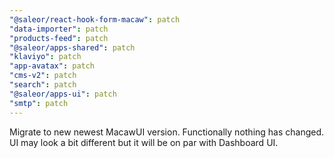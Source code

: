 ```yaml
---
"@saleor/react-hook-form-macaw": patch
"data-importer": patch
"products-feed": patch
"@saleor/apps-shared": patch
"klaviyo": patch
"app-avatax": patch
"cms-v2": patch
"search": patch
"@saleor/apps-ui": patch
"smtp": patch
---
```


Migrate to new newest MacawUI version. Functionally nothing has changed. UI may look a bit different but it will be on par with Dashboard UI.
